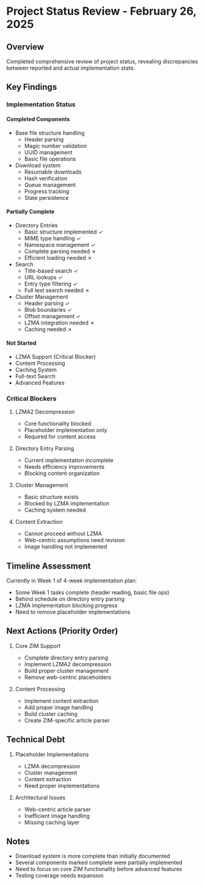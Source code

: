 # Project Status Review - February 26, 2025

## Overview

Completed comprehensive review of project status, revealing discrepancies between reported and actual implementation state.

## Key Findings

### Implementation Status

#### Completed Components
- Base file structure handling
  - Header parsing
  - Magic number validation
  - UUID management
  - Basic file operations
- Download system
  - Resumable downloads
  - Hash verification
  - Queue management
  - Progress tracking
  - State persistence

#### Partially Complete
- Directory Entries
  - Basic structure implemented ✓
  - MIME type handling ✓
  - Namespace management ✓
  - Complete parsing needed ✗
  - Efficient loading needed ✗
- Search
  - Title-based search ✓
  - URL lookups ✓
  - Entry type filtering ✓
  - Full text search needed ✗
- Cluster Management
  - Header parsing ✓
  - Blob boundaries ✓
  - Offset management ✓
  - LZMA integration needed ✗
  - Caching needed ✗

#### Not Started
- LZMA Support (Critical Blocker)
- Content Processing
- Caching System
- Full-text Search
- Advanced Features

### Critical Blockers

1. LZMA2 Decompression
   - Core functionality blocked
   - Placeholder implementation only
   - Required for content access

2. Directory Entry Parsing
   - Current implementation incomplete
   - Needs efficiency improvements
   - Blocking content organization

3. Cluster Management
   - Basic structure exists
   - Blocked by LZMA implementation
   - Caching system needed

4. Content Extraction
   - Cannot proceed without LZMA
   - Web-centric assumptions need revision
   - Image handling not implemented

## Timeline Assessment

Currently in Week 1 of 4-week implementation plan:
- Some Week 1 tasks complete (header reading, basic file ops)
- Behind schedule on directory entry parsing
- LZMA implementation blocking progress
- Need to remove placeholder implementations

## Next Actions (Priority Order)

1. Core ZIM Support
   - Complete directory entry parsing
   - Implement LZMA2 decompression
   - Build proper cluster management
   - Remove web-centric placeholders

2. Content Processing
   - Implement content extraction
   - Add proper image handling
   - Build cluster caching
   - Create ZIM-specific article parser

## Technical Debt

1. Placeholder Implementations
   - LZMA decompression
   - Cluster management
   - Content extraction
   - Need proper implementations

2. Architectural Issues
   - Web-centric article parser
   - Inefficient image handling
   - Missing caching layer

## Notes

- Download system is more complete than initially documented
- Several components marked complete were partially implemented
- Need to focus on core ZIM functionality before advanced features
- Testing coverage needs expansion
